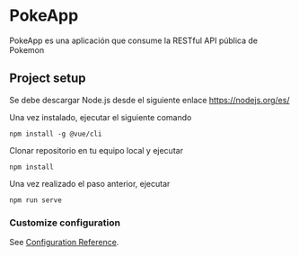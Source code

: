 # PokeApp

PokeApp es una aplicación que consume la RESTful API pública de Pokemon

## Project setup

Se debe descargar Node.js desde el siguiente enlace https://nodejs.org/es/

Una vez instalado, ejecutar el siguiente comando
```
npm install -g @vue/cli
```

Clonar repositorio en tu equipo local y ejecutar
```
npm install
```
Una vez realizado el paso anterior, ejecutar 

```
npm run serve
```

### Customize configuration
See [Configuration Reference](https://cli.vuejs.org/config/).
